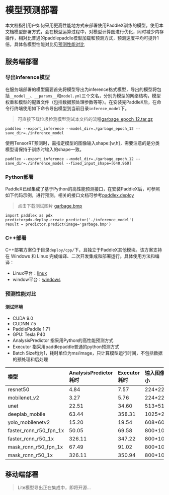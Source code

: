 # 模型预测部署

本文档指引用户如何采用更高性能地方式来部署使用PaddleX训练的模型。使用本文档模型部署方式，会在模型运算过程中，对模型计算图进行优化，同时减少内存操作，相对比普通的paddlepaddle模型加载和预测方式，预测速度平均可提升1倍，具体各模型性能对比见[预测性能对比](#预测性能对比)

## 服务端部署

### 导出inference模型

在服务端部署的模型需要首先将模型导出为inference格式模型，导出的模型将包括`__model__`、`__params__`和`model.yml`三个文名，分别为模型的网络结构，模型权重和模型的配置文件（包括数据预处理参数等等）。在安装完PaddleX后，在命令行终端使用如下命令导出模型到当前目录`inferece_model`下。

> 可直接下载垃圾检测模型测试本文档的流程[garbage_epoch_12.tar.gz](https://bj.bcebos.com/paddlex/models/garbage_epoch_12.tar.gz)

```
paddlex --export_inference --model_dir=./garbage_epoch_12 --save_dir=./inference_model
```

使用TensorRT预测时，需指定模型的图像输入shape:[w,h]，需要注意的是分类模型请保持于训练时输入的shape一致。

```
paddlex --export_inference --model_dir=./garbage_epoch_12 --save_dir=./inference_model --fixed_input_shape=[640,960]
```

### Python部署
PaddleX已经集成了基于Python的高性能预测接口，在安装PaddleX后，可参照如下代码示例，进行预测。相关的接口文档可参考[paddlex.deploy](apis/deploy.md)
> 点击下载测试图片 [garbage.bmp](https://bj.bcebos.com/paddlex/datasets/garbage.bmp)
```
import paddlex as pdx
predictorpdx.deploy.create_predictor('./inference_model')
result = predictor.predict(image='garbage.bmp')
```

### C++部署

C++部署方案位于目录`deploy/cpp/`下，且独立于PaddleX其他模块。该方案支持在 Windows 和 Linux 完成编译、二次开发集成和部署运行。具体使用方法和编译：

- Linux平台：[linux](deploy_cpp_linux.md)
- window平台：[windows](deploy_cpp_win_vs2019.md)

### 预测性能对比

#### 测试环境

- CUDA 9.0
- CUDNN 7.5
- PaddlePaddle 1.71
- GPU: Tesla P40
- AnalysisPredictor 指采用Python的高性能预测方式
- Executor 指采用paddlepaddle普通的python预测方式
- Batch Size均为1，耗时单位为ms/image，只计算模型运行时间，不包括数据的预处理和后处理

| 模型 | AnalysisPredictor耗时 | Executor耗时 | 输入图像大小 |
| :---- | :--------------------- | :------------ | :------------ |
| resnet50 | 4.84 | 7.57 | 224*224 |
| mobilenet_v2 | 3.27 | 5.76 | 224*224 |
| unet | 22.51 | 34.60 |513*513 |
| deeplab_mobile | 63.44 | 358.31 |1025*2049 |
| yolo_mobilenetv2 | 15.20 | 19.54 |  608*608 |
| faster_rcnn_r50_fpn_1x | 50.05 | 69.58 |800*1088 |
| faster_rcnn_r50_1x | 326.11 | 347.22 | 800*1067 |
| mask_rcnn_r50_fpn_1x | 67.49 | 91.02 | 800*1088 |
| mask_rcnn_r50_1x | 326.11 | 350.94 | 800*1067 |

## 移动端部署

> Lite模型导出正在集成中，即将开源...
